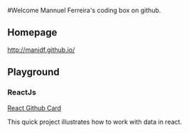 #Welcome Mannuel Ferreira's coding box on github.

## Homepage
http://manidf.github.io/

## Playground
### ReactJs
[React Github Card](http://manidf.github.io/react-github-card/)

This quick project illustrates how to work with data in react.
